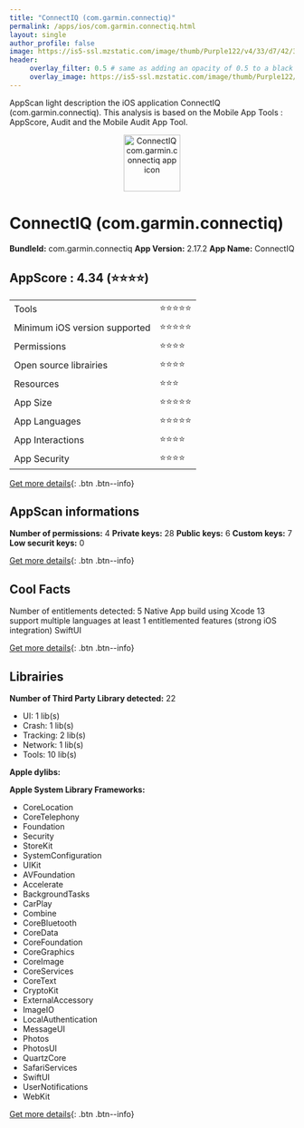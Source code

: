 ```yaml
---
title: "ConnectIQ (com.garmin.connectiq)"
permalink: /apps/ios/com.garmin.connectiq.html
layout: single
author_profile: false
image: https://is5-ssl.mzstatic.com/image/thumb/Purple122/v4/33/d7/42/33d74203-f67d-e371-224d-8183e3df3d65/AppIcon-0-1x_U007emarketing-0-7-0-85-220.png/512x512bb.jpg
header: 
     overlay_filter: 0.5 # same as adding an opacity of 0.5 to a black background
     overlay_image: https://is5-ssl.mzstatic.com/image/thumb/Purple122/v4/33/d7/42/33d74203-f67d-e371-224d-8183e3df3d65/AppIcon-0-1x_U007emarketing-0-7-0-85-220.png/512x512bb.jpg
---
```

AppScan light description the iOS application ConnectIQ (com.garmin.connectiq). This analysis is based on the Mobile App Tools : AppScore, Audit and the Mobile Audit App Tool.

  
  
<div style="text-align: center;"><img src="https://is5-ssl.mzstatic.com/image/thumb/Purple122/v4/33/d7/42/33d74203-f67d-e371-224d-8183e3df3d65/AppIcon-0-1x_U007emarketing-0-7-0-85-220.png/512x512bb.jpg" width="100" height="100" alt="ConnectIQ com.garmin.connectiq app icon"></div>  
  
# ConnectIQ (com.garmin.connectiq)

**BundleId:** com.garmin.connectiq
**App Version:** 2.17.2
**App Name:** ConnectIQ


## AppScore : 4.34 (⭐️⭐️⭐️⭐️) 

<table>
<tr><td> Tools </td><td> ⭐️⭐️⭐️⭐️⭐️ </td></tr>
<tr><td> Minimum iOS version supported </td><td> ⭐️⭐️⭐️⭐️⭐️ </td></tr>
<tr><td> Permissions </td><td> ⭐️⭐️⭐️⭐️ </td></tr>
<tr><td> Open source librairies </td><td> ⭐️⭐️⭐️⭐️ </td></tr>
<tr><td> Resources </td><td> ⭐️⭐️⭐️ </td></tr>
<tr><td> App Size </td><td> ⭐️⭐️⭐️⭐️⭐️ </td></tr>
<tr><td> App Languages </td><td> ⭐️⭐️⭐️⭐️⭐️ </td></tr>
<tr><td> App Interactions </td><td> ⭐️⭐️⭐️⭐️ </td></tr>
<tr><td> App Security </td><td> ⭐️⭐️⭐️⭐️ </td></tr>
</table>

[Get more details](/pricing.html){: .btn .btn--info}  
  
## AppScan informations 

**Number of permissions:** 4
**Private keys:** 28
**Public keys:** 6
**Custom keys:** 7
**Low securit keys:** 0
  
[Get more details](/pricing.html){: .btn .btn--info}

## Cool Facts

Number of entitlements detected: 5
Native App
build using Xcode 13
support multiple languages
at least 1 entitlemented features (strong iOS integration)
SwiftUI
  
[Get more details](/pricing.html){: .btn .btn--info}

## Librairies 
**Number of Third Party Library detected:** 22
- UI: 1 lib(s)
- Crash: 1 lib(s)
- Tracking: 2 lib(s)
- Network: 1 lib(s)
- Tools: 10 lib(s)

**Apple dylibs:**


**Apple System Library Frameworks:**
- CoreLocation
- CoreTelephony
- Foundation
- Security
- StoreKit
- SystemConfiguration
- UIKit
- AVFoundation
- Accelerate
- BackgroundTasks
- CarPlay
- Combine
- CoreBluetooth
- CoreData
- CoreFoundation
- CoreGraphics
- CoreImage
- CoreServices
- CoreText
- CryptoKit
- ExternalAccessory
- ImageIO
- LocalAuthentication
- MessageUI
- Photos
- PhotosUI
- QuartzCore
- SafariServices
- SwiftUI
- UserNotifications
- WebKit


  
[Get more details](/pricing.html){: .btn .btn--info}

